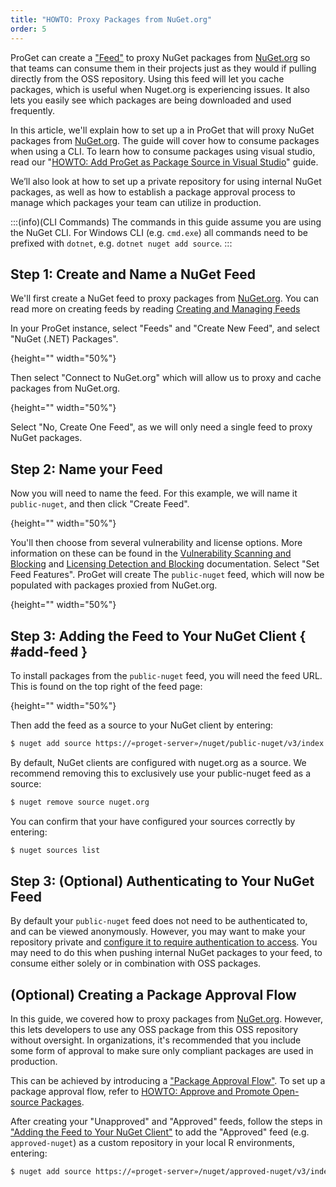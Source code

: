 ```yaml
---
title: "HOWTO: Proxy Packages from NuGet.org"
order: 5
---
```


ProGet can create a ["Feed"](/docs/proget/feeds/feed-overview) to proxy NuGet packages from [NuGet.org](https://www.nuget.org/) so that teams can consume them in their projects just as they would if pulling directly from the OSS repository. Using this feed will let you cache packages, which is useful when Nuget.org is experiencing issues. It also lets you easily see which packages are being downloaded and used frequently.

In this article, we'll explain how to set up a in ProGet that will proxy NuGet packages from [NuGet.org](https://www.nuget.org/). The guide will cover how to consume packages when using a CLI. To learn how to consume packages using visual studio, read our "[HOWTO: Add ProGet as Package Source in Visual Studio](docs/proget/feeds/nuget/howto-nuget-visualstudio.md)" guide.

We’ll also look at how to set up a private repository for using internal NuGet packages, as well as how to establish a package approval process to manage which packages your team can utilize in production.

:::(info)(CLI Commands)
The commands in this guide assume you are using the NuGet CLI. For Windows CLI (e.g. `cmd.exe`) all commands need to be prefixed with `dotnet`, e.g. `dotnet nuget add source`.
:::

## Step 1: Create and Name a NuGet Feed

We'll first create a NuGet feed to proxy packages from [NuGet.org](https://www.nuget.org/). You can read more on creating feeds by reading [Creating and Managing Feeds](/docs/proget/feeds/feed-overview#creating-and-managing-feeds)

In your ProGet instance, select "Feeds" and "Create New Feed", and select "NuGet (.NET) Packages".

![](){height="" width="50%"}

Then select "Connect to NuGet.org" which will allow us to proxy and cache packages from NuGet.org.

![](){height="" width="50%"}

Select "No, Create One Feed", as we will only need a single feed to proxy NuGet packages. 


## Step 2: Name your Feed

Now you will need to name the feed. For this example, we will name it `public-nuget`, and then click "Create Feed".

![](){height="" width="50%"}

You'll then choose from several vulnerability and license options. More information on these can be found in the [Vulnerability Scanning and Blocking](/docs/proget/sca/vulnerabilities) and [Licensing Detection and Blocking](https://docs.inedo.com/docs/proget/sca/licenses) documentation. Select "Set Feed Features". ProGet will create The `public-nuget` feed, which will now be populated with packages proxied from NuGet.org.

![](){height="" width="50%"}

## Step 3: Adding the Feed to Your NuGet Client { #add-feed }

To install packages from the `public-nuget` feed, you will need the feed URL. This is found on the top right of the feed page:

![](){height="" width="50%"}

Then add the feed as a source to your NuGet client by entering:

```bash
$ nuget add source https://«proget-server»/nuget/public-nuget/v3/index.json --name ProGet
```

By default, NuGet clients are configured with nuget.org as a source. We recommend removing this to exclusively use your public-nuget feed as a source:

```bash
$ nuget remove source nuget.org
```

You can confirm that your have configured your sources correctly by entering:

```bash
$ nuget sources list
```

## Step 3: (Optional) Authenticating to Your NuGet Feed

By default your `public-nuget` feed does not need to be authenticated to, and can be viewed anonymously. However, you may want to make your repository private and [configure it to require authentication to access](/docs/proget/feeds/nuget#authenticating-to-nuget-feeds). You may need to do this when pushing internal NuGet packages to your feed, to consume either solely or in combination with OSS packages. 

## (Optional) Creating a Package Approval Flow

In this guide, we covered how to proxy packages from [NuGet.org](https://www.nuget.org/). However, this lets developers to use any OSS package from this OSS repository without oversight. In organizations, it's recommended that you include some form of approval to make sure only compliant packages are used in production. 

This can be achieved by introducing a ["Package Approval Flow"](/docs/proget/packages/package-promotion). To set up a package approval flow, refer to [HOWTO: Approve and Promote Open-source Packages](/docs/proget/packages/package-promotion/proget-howto-promote-packages). 

After creating your "Unapproved" and "Approved" feeds, follow the steps in ["Adding the Feed to Your NuGet Client"](#add-feed) to add the "Approved" feed (e.g. `approved-nuget`) as a custom repository in your local R environments, entering:

```bash
$ nuget add source https://«proget-server»/nuget/approved-nuget/v3/index.json --name ApprovedPackages
```
